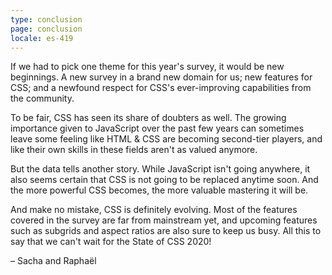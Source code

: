 ```yaml
---
type: conclusion
page: conclusion
locale: es-419
---
```


If we had to pick one theme for this year's survey, it would be new beginnings. A new survey in a brand new domain for us; new features for CSS; and a newfound respect for CSS's ever-improving capabilities from the community. 

To be fair, CSS has seen its share of doubters as well. The growing importance given to JavaScript over the past few years can sometimes leave some feeling like HTML & CSS are becoming second-tier players, and like their own skills in these fields aren't as valued anymore.  

But the data tells another story. While JavaScript isn't going anywhere, it also seems certain that CSS is not going to be replaced anytime soon. And the more powerful CSS becomes, the more valuable mastering it will be. 

And make no mistake, CSS is definitely evolving. Most of the features covered in the survey are far from mainstream yet, and upcoming features such as subgrids and aspect ratios are also sure to keep us busy. All this to say that we can't wait for the State of CSS 2020!

<span class="conclusion__byline">– Sacha and Raphaël</span>